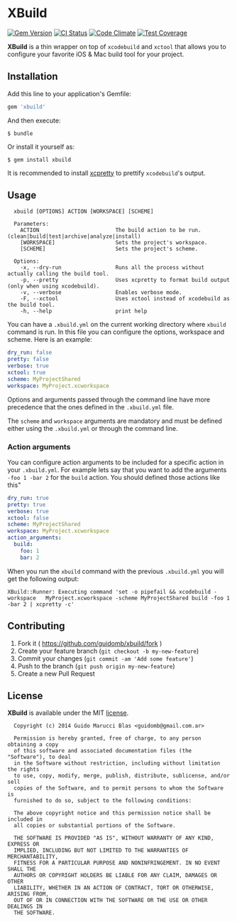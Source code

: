 # XBuild

[![Gem Version](https://badge.fury.io/rb/xbuild.svg)](http://badge.fury.io/rb/xbuild)
[![CI Status](https://travis-ci.org/guidomb/xbuild.svg?branch=master)](https://travis-ci.org/guidomb/xbuild)
[![Code Climate](https://codeclimate.com/github/guidomb/xbuild/badges/gpa.svg)](https://codeclimate.com/github/guidomb/xbuild)
[![Test Coverage](https://codeclimate.com/github/guidomb/xbuild/badges/coverage.svg)](https://codeclimate.com/github/guidomb/xbuild)


**XBuild** is a thin wrapper on top of `xcodebuild` and `xctool` that allows you to configure your favorite iOS & Mac build tool for your project.

## Installation

Add this line to your application's Gemfile:

```ruby
gem 'xbuild'
```

And then execute:

    $ bundle

Or install it yourself as:

    $ gem install xbuild

It is recommended to install [xcpretty](https://github.com/supermarin/xcpretty#usage) to prettify `xcodebuild`'s output.

## Usage

      xbuild [OPTIONS] ACTION [WORKSPACE] [SCHEME]

      Parameters:
        ACTION                        The build action to be run. (clean|build|test|archive|analyze|install)
        [WORKSPACE]                   Sets the project's workspace.
        [SCHEME]                      Sets the project's scheme.

      Options:
        -x, --dry-run                 Runs all the process without actually calling the build tool.
        -p, --pretty                  Uses xcpretty to format build output (only when using xcodebuild).
        -v, --verbose                 Enables verbose mode.
        -F, --xctool                  Uses xctool instead of xcodebuild as the build tool.
        -h, --help                    print help


You can have a `.xbuild.yml` on the current working directory where `xbuild`
command is run. In this file you can configure the options, workspace and scheme. Here
is an example:

```yaml
dry_run: false
pretty: false
verbose: true
xctool: true
scheme: MyProjectShared
workspace: MyProject.xcworkspace
```

Options and arguments passed through the command line have more precedence that the
ones defined in the `.xbuild.yml` file.

The `scheme` and `workspace` arguments are mandatory and must be defined either using
the `.xbuild.yml` or through the command line.

### Action arguments

You can configure action arguments to be included for a specific action in your `.xbuild.yml`. For example lets say that you want to add the arguments `-foo 1 -bar 2` for the `build` action. You should defined those actions like this"

```yaml
dry_run: true
pretty: true
verbose: true
xctool: false
scheme: MyProjectShared
workspace: MyProject.xcworkspace
action_arguments:
  build:
    foo: 1
    bar: 2
```

When you run the `xbuild` command with the previous `.xbuild.yml` you will get the following output:

    XBuild::Runner: Executing command 'set -o pipefail && xcodebuild -workspace   MyProject.xcworkspace -scheme MyProjectShared build -foo 1 -bar 2 | xcpretty -c'


## Contributing

1. Fork it ( https://github.com/guidomb/xbuild/fork )
2. Create your feature branch (`git checkout -b my-new-feature`)
3. Commit your changes (`git commit -am 'Add some feature'`)
4. Push to the branch (`git push origin my-new-feature`)
5. Create a new Pull Request

## License

**XBuild** is available under the MIT [license](https://raw.githubusercontent.com/guidomb/xbuild/master/LICENSE).

      Copyright (c) 2014 Guido Marucci Blas <guidomb@gmail.com.ar>

      Permission is hereby granted, free of charge, to any person obtaining a copy
      of this software and associated documentation files (the "Software"), to deal
      in the Software without restriction, including without limitation the rights
      to use, copy, modify, merge, publish, distribute, sublicense, and/or sell
      copies of the Software, and to permit persons to whom the Software is
      furnished to do so, subject to the following conditions:

      The above copyright notice and this permission notice shall be included in
      all copies or substantial portions of the Software.

      THE SOFTWARE IS PROVIDED "AS IS", WITHOUT WARRANTY OF ANY KIND, EXPRESS OR
      IMPLIED, INCLUDING BUT NOT LIMITED TO THE WARRANTIES OF MERCHANTABILITY,
      FITNESS FOR A PARTICULAR PURPOSE AND NONINFRINGEMENT. IN NO EVENT SHALL THE
      AUTHORS OR COPYRIGHT HOLDERS BE LIABLE FOR ANY CLAIM, DAMAGES OR OTHER
      LIABILITY, WHETHER IN AN ACTION OF CONTRACT, TORT OR OTHERWISE, ARISING FROM,
      OUT OF OR IN CONNECTION WITH THE SOFTWARE OR THE USE OR OTHER DEALINGS IN
      THE SOFTWARE.
